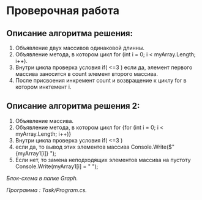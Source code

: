 # **Проверочная работа**
## Описание алгоритма решения: 
1. Объявление двух массивов одинаковой длинны. 
2. Объявление метода, в котором цикл for (int i = 0; i < myArray.Length; i++).
3. Внутри цикла проверка условия if( <=3 )
 если да, элемент первого массива заносится в count элемент второго массива. 
 4.  После присвоения инкремент count и возвращение к циклу for в котором инктемент i.

 ## Описание алгоритма решения 2: 
 1. Объявление массива.
 2. Объявление метода, в котором цикл for {for (int i = 0; i < myArray.Length; i++)}
 3. Внутри цикла проверка условия if( <=3 )
 4. если да, то вывод этих элементов массива Console.Write($"{myArray1[i]} ");
 5. Если нет, то замена неподходящих элементов массива на пустоту Console.Write(myArray1[i] = " "); 

*Блок-схема в папке Graph.*

*Программа : Task/Program.cs.*